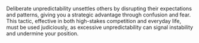 Deliberate unpredictability unsettles others by disrupting their expectations and patterns, giving you a strategic advantage through confusion and fear. This tactic, effective in both high-stakes competition and everyday life, must be used judiciously, as excessive unpredictability can signal instability and undermine your position.
